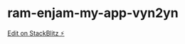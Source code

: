 # ram-enjam-my-app-vyn2yn

[Edit on StackBlitz ⚡️](https://stackblitz.com/edit/ram-enjam-my-app-vyn2yn)